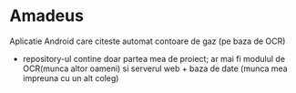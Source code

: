 # Amadeus
Aplicatie Android care citeste automat contoare de gaz (pe baza de OCR)
- repository-ul contine doar partea mea de proiect; ar mai fi modulul de OCR(munca altor oameni) si serverul web + baza de date (munca mea impreuna cu un alt coleg)
